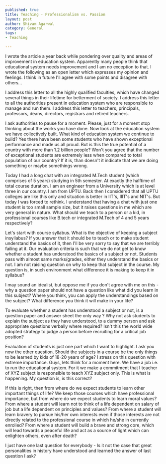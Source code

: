 ```yaml
--- 
published: true
title: Teaching - Professionalism vs. Passion
layout: post
author: Shivam Agarwal
category: General
tags: 
- Teaching

---
```


I wrote the article a year back while pondering over quality and areas of improvement in education system. Apparently many people think that educational system needs improvement and I am no exception to that. I wrote the following as an open letter which expresses my opinion and feelings. I think in future I'll agree with some points and disagree with others...
<!-- more -->

I address this letter to all the highly qualified faculties, which have changed several
things in their lifetime for betterment of society. I address this letter to all the
authorities present in education system who are responsible to manage and run them.
I address this letter to teachers, principals, professors, deans, directors, registrars and
retired teachers.

I ask authorities to pause for a moment. Please, just for a moment stop thinking about
the works you have done. Now look at the education system we have collectively
built. What kind of education system we continue to build? Yes there have been some
students who have shown exceptional performance and made us all proud. But is this
the true potential of a country with more than 1.2 billion people? Won't you agree that the number of
exceptional students are extremely less when compared to total population of our
country? If it is, than doesn't it indicate that we are doing something or maybe
somethings wrong.

Today I had a long chat with an integrated M.Tech student (which comprises of 5
years) studying in 5th semester. At exactly the halftime of total course duration. I am
an engineer from a University which is at level three in our country. I am from
UPTU. Back then I considered that all UPTU colleges are like this only and situation
is better in IIT's, IIIT's and NIT's. But today I was forced to rethink.
I understand that having a chat with just one student is too small sample size, but it
raises questions in me which are very general in nature.
What should we teach to a person or a kid, in professional courses like B.tech or
integrated M.Tech of 4 and 5 years respectively?

Let's start with course syllabus. What is the objective of keeping a subject insyllabus? If you answer that it should be to teach or to make student understand the
basics of it, then I'll be very sorry to say that we are terribly failing at it. Our
evaluation criteria is such that we do not get to know whether a student has
understood the basics of a subject or not. Students pass with almost same
marks/grades, either they understand the basics or not. I am not raising question on
why to keep that subject in the course. My question is, in such environment what
difference it is making to keep it in syllabus?

I may sound an idealist, but oppose me if you don't agree with me on this - why a
question paper should not have a question like what did you learn in this subject?
Where you think, you can apply the understandings based on the subject? What
difference you think it will make in your life?

To evaluate whether a student has understood a subject or not, is a question paper and
answer sheet the only way ? Why not ask students to explain the subject as they have
understood, to a dummy person and ask appropriate questions verbally where
required? Isn't this the world wide adopted strategy to judge a person before
recruiting for a critical job position?

Evaluation of students is just one part which I want to highlight. I ask you now the
other question. Should the subjects in a course be the only things to be learned by kids of 18-20
years of age? I stress on this question with extreme importance. Guys, lets think for a
moment here. We have a job i.e. to run the educational system. For it we make a
commitment that I teacher of XYZ subject is responsible to teach XYZ subject only.
This is what is happening. My question is, is this correct?

If this is right, then from where do we expect students to learn other important things
of life? We keep those courses which have professional importance, but from where do we expect students to learn moral values? From where a student will learn not to
think of a life dependent on salary of job but a life dependent on principles and
values? From where a student will learn bravery to pursue his/her own interests even
if those interests are not directly related to the professional course in which he/she in
currently enrolled? From where a student will build a brave and strong core, which
will lead towards a peaceful life and act as a source of light which can enlighten
others, even after death?

I just have one last question for everybody - Is it not the case that great personalities
in history have understood and learned the answer of last question I ask?
